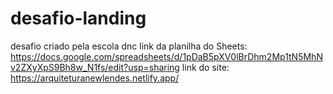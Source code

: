 # desafio-landing
 desafio criado pela escola dnc 
link da planilha do Sheets: https://docs.google.com/spreadsheets/d/1pDaB5pXV0lBrDhm2Mp1tN5MhNv2ZXyXpS9Bh8w_N1fs/edit?usp=sharing
link do site: https://arquiteturanewlendes.netlify.app/
